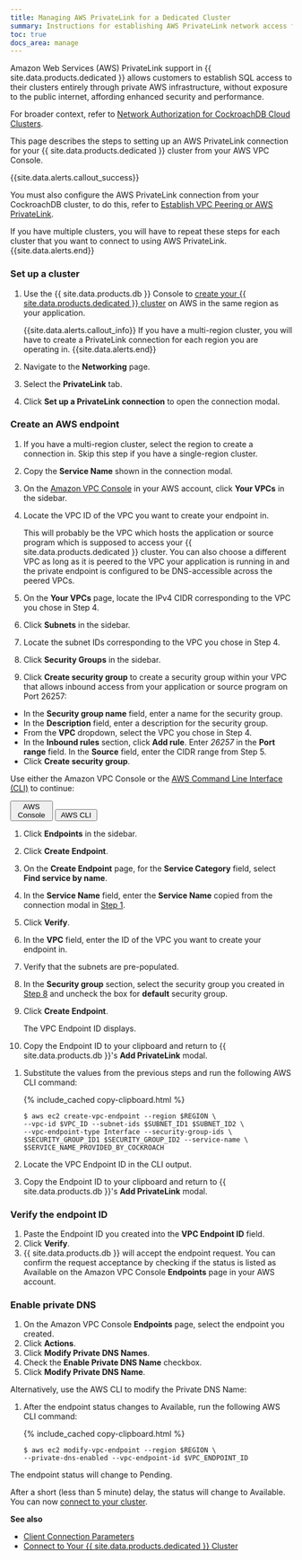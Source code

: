 ```yaml
---
title: Managing AWS PrivateLink for a Dedicated Cluster
summary: Instructions for establishing AWS PrivateLink network access for a cluster.
toc: true
docs_area: manage
---
```


Amazon Web Services (AWS) PrivateLink support in {{ site.data.products.dedicated }} allows customers to establish SQL access to their clusters entirely through private AWS infrastructure, without exposure to the public internet, affording enhanced security and performance.

For broader context, refer to [Network Authorization for CockroachDB Cloud Clusters](network-authorization.html).

This page describes the steps to setting up an AWS PrivateLink connection for your {{ site.data.products.dedicated }} cluster from your AWS VPC Console.

{{site.data.alerts.callout_success}}

You must also configure the AWS PrivateLink connection from your CockroachDB cluster, to do this, refer to [Establish VPC Peering or AWS PrivateLink](connect-to-your-cluster.html#establish-gcp-vpc-peering-or-aws-privatelink).

If you have multiple clusters, you will have to repeat these steps for each cluster that you want to connect to using AWS PrivateLink.
{{site.data.alerts.end}}

### Set up a cluster

1.  Use the {{ site.data.products.db }} Console to [create your {{ site.data.products.dedicated }} cluster](create-your-cluster.html) on AWS in the same region as your application.

    {{site.data.alerts.callout_info}}
    If you have a multi-region cluster, you will have to create a PrivateLink connection for each region you are operating in.
    {{site.data.alerts.end}}

1.  Navigate to the **Networking** page.
1.  Select the **PrivateLink** tab.
1.  Click **Set up a PrivateLink connection** to open the connection modal.

### Create an AWS endpoint

1. If you have a multi-region cluster, select the region to create a connection in. Skip this step if you have a single-region cluster.
1. <a name="step-1"></a> Copy the **Service Name** shown in the connection modal.
1. On the [Amazon VPC Console](https://console.aws.amazon.com/vpc/) in your AWS account, click **Your VPCs** in the sidebar.
1. Locate the VPC ID of the VPC you want to create your endpoint in.

    This will probably be the VPC which hosts the application or source program which is supposed to access your {{ site.data.products.dedicated }} cluster. You can also choose a different VPC as long as it is peered to the VPC your application is running in and the private endpoint is configured to be DNS-accessible across the peered VPCs.

1. On the **Your VPCs** page, locate the IPv4 CIDR corresponding to the VPC you chose in Step 4.
1. Click **Subnets** in the sidebar.
1. Locate the subnet IDs corresponding to the VPC you chose in Step 4.
1. Click **Security Groups** in the sidebar.
1. <a name="step-8"></a> Click **Create security group** to create a security group within your VPC that allows inbound access from your application or source program on Port 26257:
  - In the **Security group name** field, enter a name for the security group.
  - In the **Description** field, enter a description for the security group.
  - From the **VPC** dropdown, select the VPC you chose in Step 4.
  - In the **Inbound rules** section, click **Add rule**. Enter *26257* in the **Port range** field. In the **Source** field, enter the CIDR range from Step 5.
  - Click **Create security group**.

Use either the Amazon VPC Console or the [AWS Command Line Interface (CLI)](https://aws.amazon.com/cli/) to continue:

  <div class="filters clearfix">
    <button style="width: 15%" class="filter-button" data-scope="aws-console">AWS Console</button>
    <button style="width: 15%" class="filter-button" data-scope="aws-cli">AWS CLI</button>
  </div>

<section class="filter-content" markdown="1" data-scope="aws-console">

1.  Click **Endpoints** in the sidebar.
1.  Click **Create Endpoint**.
1.  On the **Create Endpoint** page, for the **Service Category** field, select **Find service by name**.
1.  In the **Service Name** field, enter the **Service Name** copied from the connection modal in [Step 1](#step-1).
1.  Click **Verify**.
1.  In the **VPC** field, enter the ID of the VPC you want to create your endpoint in.
1.  Verify that the subnets are pre-populated.
1.  In the **Security group** section, select the security group you created in [Step 8](#step-8) and uncheck the box for **default** security group.
1.  Click **Create Endpoint**.

      The VPC Endpoint ID displays.

1.  Copy the Endpoint ID to your clipboard and return to {{ site.data.products.db }}'s **Add PrivateLink** modal.

  </section>

  <section class="filter-content" markdown="1" data-scope="aws-cli">

1.  Substitute the values from the previous steps and run the following AWS CLI command:

    {% include_cached copy-clipboard.html %}
    ~~~ shell
    $ aws ec2 create-vpc-endpoint --region $REGION \
    --vpc-id $VPC_ID --subnet-ids $SUBNET_ID1 $SUBNET_ID2 \
    --vpc-endpoint-type Interface --security-group-ids \
    $SECURITY_GROUP_ID1 $SECURITY_GROUP_ID2 --service-name \
    $SERVICE_NAME_PROVIDED_BY_COCKROACH
    ~~~

1.  Locate the VPC Endpoint ID in the CLI output.

1.  Copy the Endpoint ID to your clipboard and return to {{ site.data.products.db }}'s **Add PrivateLink** modal.

  </section>

### Verify the endpoint ID

1.  Paste the Endpoint ID you created into the **VPC Endpoint ID** field.
1.  Click **Verify**.
1.  {{ site.data.products.db }} will accept the endpoint request. You can confirm the request acceptance by checking if the status is listed as Available on the Amazon VPC Console **Endpoints** page in your AWS account.

### Enable private DNS

1.  On the Amazon VPC Console **Endpoints** page, select the endpoint you created.
1.  Click **Actions**.
1.  Click **Modify Private DNS Names**.
1.  Check the **Enable Private DNS Name** checkbox.
1.  Click **Modify Private DNS Name**.

Alternatively, use the AWS CLI to modify the Private DNS Name:

1.  After the endpoint status changes to Available, run the following AWS CLI command:

    {% include_cached copy-clipboard.html %}
    ~~~ shell
    $ aws ec2 modify-vpc-endpoint --region $REGION \
    --private-dns-enabled --vpc-endpoint-id $VPC_ENDPOINT_ID
    ~~~

The endpoint status will change to Pending.

After a short (less than 5 minute) delay, the status will change to Available. You can now [connect to your cluster](connect-to-your-cluster.html).

**See also**

- [Client Connection Parameters](../{{site.current_cloud_version}}/connection-parameters.html)
- [Connect to Your {{ site.data.products.dedicated }} Cluster](connect-to-your-cluster.html)
